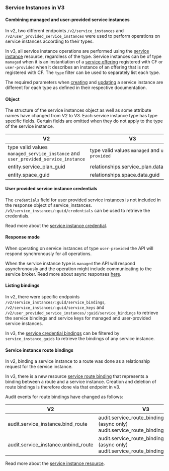 ### Service Instances in V3

#### Combining managed and user-provided service instances

In v2, two different endpoints `/v2/service_instances` and `/v2/user_provided_service_instances`
were used to perform operations on service instances according to their types.

In v3, all service instance operations are performed using the [service instance](#service-instances) resource, regardless of the type.
Service instances can be of type `managed` when it is an instantiation of a [service offering](#service-offerings) registered with CF 
or `user-provided` when it describes an instance of an offering that is not registered with CF. 
The `type` filter can be used to separately list each type.

The required parameters when [creating](#create-a-service-instance) and [updating](#update-a-service-instance) 
a service instance are different for each type as defined in their respective documentation. 

#### Object

The structure of the service instances object as well as some attribute names have changed from V2 to V3.
Each service instance type has type specific fields. Certain fields are omitted when they do not apply to the type of the service instance.

|**V2**|**V3**|
|---|---|
type valid values `managed_service_instance` and `user_provided_service_instance` | type valid values `managed` and `user-provided` |
entity.service_plan_guid | relationships.service_plan.data.guid |
entity.space_guid | relationships.space.data.guid |

#### User provided service instance credentials

The `credentials` field for user provided service instances is not included in the response object of service_instances.
`/v3/service_instances/:guid/credentials` can be used to retrieve the credentials. 

Read more about the [service instance credential](#get-credentials-for-a-user-provided-service-instance).

#### Response mode

When operating on service instances of type `user-provided` the API will respond synchronously for all operations.

When the service instance type is `managed` the API will respond asynchronously and the operation might include communicating to the service broker. Read more about async responses [here](#asynchronous-operations).

#### Listing bindings

In v2, there were specific endpoints `/v2/service_instances/:guid/service_bindings`, `/v2/service_instances/:guid/service_keys` 
and `/v2/user_provided_service_instances/:guid/service_bindings` to retrieve the service bindings and service keys for managed and user-provided service instances.

In v3, the [service credential bindings](#list-service-credential-bindings) can be filtered by `service_instance_guids` to retrieve the bindings of any service instance. 

#### Service instance route bindings

In v2, binding a service instance to a route was done as a relationship request for the service instance.

In v3, there is a new resource [service route binding](#service-route-bindings) that represents a binding between a route and a service instance.
Creation and deletion of route bindings is therefore done via that endpoint in v3.

Audit events for route bindings have changed as follows:

|**V2**|**V3**|
|---|---|
audit.service_instance.bind_route | audit.service_route_binding.start_create (async only)<br>audit.service_route_binding.create |
audit.service_instance.unbind_route |audit.service_route_binding.start_delete (async only)<br>audit.service_route_binding.delete |

Read more about the [service instance resource](#service-instances).
